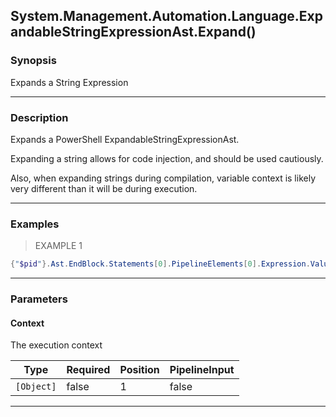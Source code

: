 System.Management.Automation.Language.ExpandableStringExpressionAst.Expand()
----------------------------------------------------------------------------

### Synopsis
Expands a String Expression

---

### Description

Expands a PowerShell ExpandableStringExpressionAst.

Expanding a string allows for code injection, and should be used cautiously.

Also, when expanding strings during compilation, variable context is likely very different than it will be during execution.

---

### Examples
> EXAMPLE 1

```PowerShell
{"$pid"}.Ast.EndBlock.Statements[0].PipelineElements[0].Expression.Value
```

---

### Parameters
#### **Context**
The execution context

|Type      |Required|Position|PipelineInput|
|----------|--------|--------|-------------|
|`[Object]`|false   |1       |false        |

---
